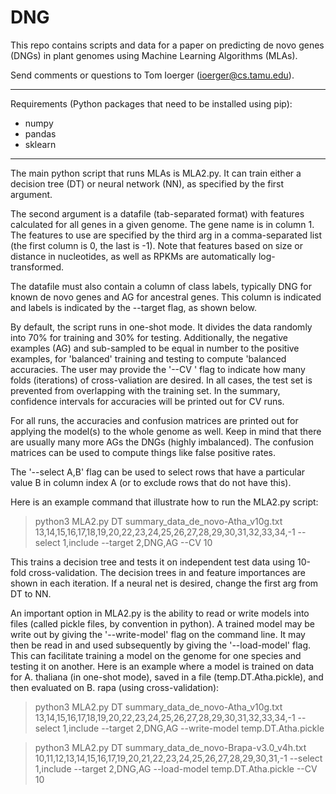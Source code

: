 # DNG

This repo contains scripts and data for a paper on predicting de novo
genes (DNGs) in plant genomes using Machine Learning Algorithms
(MLAs).

Send comments or questions to Tom Ioerger (ioerger@cs.tamu.edu).

---------------------------

Requirements (Python packages that need to be installed using pip):

* numpy
* pandas
* sklearn

---------------------------

The main python script that runs MLAs is MLA2.py.  It can train either
a decision tree (DT) or neural network (NN), as specified by the first
argument.

The second argument is a datafile (tab-separated format) with features
calculated for all genes in a given genome.  The gene name is in
column 1.  The features to use are specified by the third arg in a
comma-separated list (the first column is 0, the last is -1).  Note
that features based on size or distance in nucleotides, as well as
RPKMs are automatically log-transformed.

The datafile must also contain a column of class labels, typically DNG
for known de novo genes and AG for ancestral genes.  This column is
indicated and labels is indicated by the --target flag, as shown
below.

By default, the script runs in one-shot mode.  It divides the data
randomly into 70% for training and 30% for testing.  Additionally, the
negative examples (AG) and sub-sampled to be equal in number to the
positive examples, for 'balanced' training and testing to compute
'balanced accuracies.  The user may provide the '--CV <folds>' flag to
indicate how many folds (iterations) of cross-valiation are desired.
In all cases, the test set is prevented from overlapping with the
training set.  In the summary, confidence intervals for accuracies
will be printed out for CV runs.

For all runs, the accuracies and confusion matrices are printed out
for applying the model(s) to the whole genome as well.  Keep in mind
that there are usually many more AGs the DNGs (highly imbalanced).
The confusion matrices can be used to compute things like false
positive rates.

The '--select A,B' flag can be used to select rows that have a
particular value B in column index A (or to exclude rows that do
not have this).


Here is an example command that illustrate how to run the MLA2.py script:

> python3 MLA2.py DT summary_data_de_novo-Atha_v10g.txt 13,14,15,16,17,18,19,20,22,23,24,25,26,27,28,29,30,31,32,33,34,-1 --select 1,include --target 2,DNG,AG --CV 10

This trains a decision tree and tests it on independent test data
using 10-fold cross-validation.  The decision trees in and feature
importances are shown in each iteration.
If a neural net is desired, change the first arg from DT to NN.


An important option in MLA2.py is the ability to read or write models
into files (called pickle files, by convention in python).  A trained
model may be write out by giving the '--write-model' flag on the
command line.  It may then be read in and used subsequently by giving
the '--load-model' flag.  This can facilitate training a model on the
genome for one species and testing it on another.  Here is an example
where a model is trained on data for A. thaliana (in one-shot mode),
saved in a file (temp.DT.Atha.pickle), and then evaluated on B. rapa
(using cross-validation):

> python3 MLA2.py DT summary_data_de_novo-Atha_v10g.txt 13,14,15,16,17,18,19,20,22,23,24,25,26,27,28,29,30,31,32,33,34,-1 --select 1,include --target 2,DNG,AG --write-model temp.DT.Atha.pickle 

> python3 MLA2.py DT summary_data_de_novo-Brapa-v3.0_v4h.txt 10,11,12,13,14,15,16,17,19,20,21,22,23,24,25,26,27,28,29,30,31,-1 --select 1,include --target 2,DNG,AG --load-model temp.DT.Atha.pickle --CV 10 

